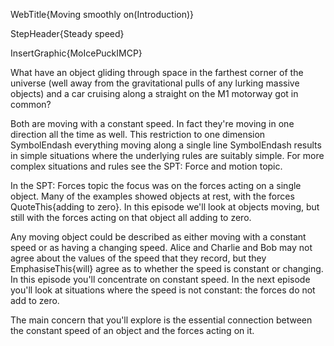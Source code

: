 WebTitle{Moving smoothly on(Introduction)}

StepHeader{Steady speed}

InsertGraphic{MoIcePuckIMCP}

What have an object gliding through space in the farthest corner of the universe (well away from the gravitational pulls of any lurking massive objects) and a car cruising along a straight on the M1 motorway got in common?

Both are moving with a constant speed. In fact they're moving in one direction all the time as well. This restriction to one dimension SymbolEndash everything moving along a single line SymbolEndash results in simple situations where the underlying rules are suitably simple. For more complex situations and rules see the SPT: Force and motion topic.

In the SPT: Forces topic the focus was on the forces acting on a single object. Many of the examples showed objects at rest, with the forces QuoteThis{adding to zero}. In this episode we'll look at objects moving, but still with the forces acting on that object all adding to zero.

Any moving object could be described as either moving with a constant speed or as having a changing speed. Alice and Charlie and Bob may not agree about the values of the speed that they record, but they EmphasiseThis{will} agree as to whether the speed is constant or changing. In this episode you'll concentrate on constant speed. In the next episode you'll look at situations where the speed is not constant: the forces do not add to zero.

The main concern that you'll explore is the essential connection between the constant speed of an object and the forces acting on it.

